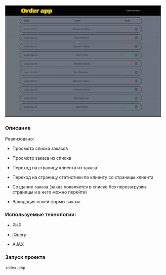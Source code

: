 ![alt text](preview.gif)

### Описание

Реализовано:

- Просмотр списка заказов

- Просмотр заказа из списка

- Переход на страницу клиента из заказа

- Переход на страницу статистики по клиенту со страницы клиента

- Создание заказа (заказ появляется в списке без перезагрузки страницы и в него можно перейти)

- Валидация полей формы заказа

### Используемые технологии:

- PHP

- jQuery

- AJAX

### Запуск проекта

```
index.php
```